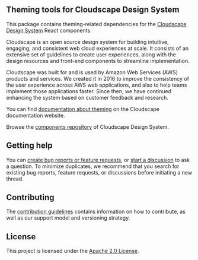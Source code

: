 ## Theming tools for Cloudscape Design System

This package contains theming-related dependencies for the [Cloudscape Design System](https://cloudscape.design/) React components.

Cloudscape is an open source design system for building intuitive, engaging, and consistent web cloud experiences at scale. It consists of an extensive set of guidelines to create user experiences, along with the design resources and front-end components to streamline implementation.

Cloudscape was built for and is used by Amazon Web Services (AWS) products and services. We created it in 2016 to improve the consistency of the user experience across AWS web applications, and also to help teams implement those applications faster. Since then, we have continued enhancing the system based on customer feedback and research.

You can find [documentation about theming](https://cloudscape.design/foundation/visual-foundation/theming/) on the Cloudscape documentation website.

Browse the [components repository](https://github.com/cloudscape-design/components) of Cloudscape Design System.

## Getting help

You can [create bug reports or feature requests](https://github.com/cloudscape-design/theming-core/issues/new/choose), or [start a discussion](https://github.com/cloudscape-design/components/discussions) to ask a question. To minimize duplicates, we recommend that you search for existing bug reports, feature requests, or discussions before initiating a new thread.

## Contributing

The [contribution guidelines](/CONTRIBUTING.md) contains information on how to contribute, as well as our support model and versioning strategy.

## License

This project is licensed under the [Apache 2.0 License](/LICENSE).
